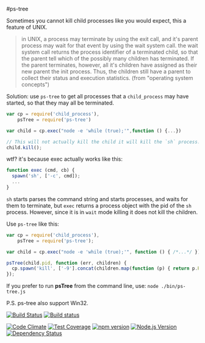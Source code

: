 #ps-tree

Sometimes you cannot kill child processes like you would expect, this a feature of UNIX.

>in UNIX, a process may terminate by using the exit call, and it's parent process may wait for that event by using the wait system call. the wait system call returns the process identifier of a terminated child, so that the parent tell which of the possibly many children has terminated. If the parent terminates, however, all it's children have assigned as their new parent the init process. Thus, the children still have a parent to collect their status and execution statistics.
> (from "operating system concepts")

Solution: use `ps-tree` to get all processes that a `child_process` may have started, so that they may all be terminated.

``` js
var cp = require('child_process'),
    psTree = require('ps-tree')

var child = cp.exec("node -e 'while (true);'",function () {...})

// This will not actually kill the child it will kill the `sh` process.
child.kill();
```

wtf? it's because exec actually works like this:

``` js
function exec (cmd, cb) {
  spawn('sh', ['-c', cmd]);
  ...
}
```

`sh` starts parses the command string and starts processes, and waits for them to terminate, but `exec` returns a process object with the pid of the `sh` process.
However, since it is in `wait` mode killing it does not kill the children.

Use `ps-tree` like this:

``` js
var cp = require('child_process'),
    psTree = require('ps-tree');

var child = cp.exec("node -e 'while (true);'", function () { /*...*/ });

psTree(child.pid, function (err, children) {
  cp.spawn('kill', ['-9'].concat(children.map(function (p) { return p.PID })));
});
```

If you prefer to run **psTree** from the command line, use: `node ./bin/ps-tree.js`

P.S. ps-tree also support Win32.

[![Build Status](https://travis-ci.org/nelsonic/ps-tree.svg)](https://travis-ci.org/nelsonic/ps-tree)
[![Build status](https://ci.appveyor.com/api/projects/status/15yvc221rx8lt8o7?svg=true)](https://ci.appveyor.com/project/zixia/ps-tree)

[![Code Climate](https://codeclimate.com/github/nelsonic/ps-tree/badges/gpa.svg)](https://codeclimate.com/github/nelsonic/ps-tree)
[![Test Coverage](https://codeclimate.com/github/nelsonic/ps-tree/badges/coverage.svg)](https://codeclimate.com/github/nelsonic/ps-tree)
[![npm version](https://badge.fury.io/js/ps-tree.svg)](http://badge.fury.io/js/ps-tree)
[![Node.js Version][node-version-image]][node-version-url]
[![Dependency Status](https://david-dm.org/nelsonic/ps-tree.svg)](https://david-dm.org/nelsonic/ps-tree)

[node-version-image]: https://img.shields.io/node/v/listdirs.svg?style=flat
[node-version-url]: http://nodejs.org/download/
